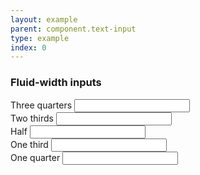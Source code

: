 ```yaml
---
layout: example
parent: component.text-input
type: example
index: 0
---
```


<h3>Fluid-width inputs</h3>

<div>
<label class="ds_label" for="textinput-75p">Three quarters</label>
<input class="ds_input  ds_input--fluid-three-quarters" type="text" id="textinput-75p" data-form="textinput-fluid-example" />
</div>

<div>
<label class="ds_label" for="textinput-67p">Two thirds</label>
<input class="ds_input  ds_input--fluid-two-thirds" type="text" id="textinput-67p" data-form="textinput-fluid-example" />
</div>

<div>
<label class="ds_label" for="textinput-50p">Half</label>
<input class="ds_input  ds_input--fluid-half" type="text" id="textinput-50p" data-form="textinput-fluid-example" />
</div>

<div>
<label class="ds_label" for="textinput-33p">One third</label>
<input class="ds_input  ds_input--fluid-one-third" type="text" id="textinput-33p" data-form="textinput-fluid-example" />
</div>

<div>
<label class="ds_label" for="textinput-25p">One quarter</label>
<input class="ds_input  ds_input--fluid-one-quarter" type="text" id="textinput-25p" data-form="textinput-fluid-example" />
</div>

